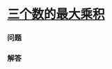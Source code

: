 # [三个数的最大乘积](https://leetcode-cn.com/problems/maximum-product-of-three-numbers)

### 问题

### 解答

```

```
